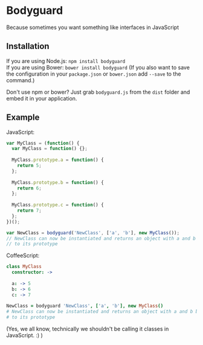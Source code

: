 Bodyguard
=========

Because sometimes you want something like interfaces in JavaScript

Installation
------------

If you are using Node.js: `npm install bodyguard`  
If you are using Bower: `bower install bodyguard`
(If you also want to save the configuration in your `package.json` or `bower.json` add `--save` to the command.)

Don't use npm or bower? Just grab `bodyguard.js` from the `dist` folder and embed it in your application.

Example
-------

JavaScript:
  
```javascript
var MyClass = (function() {
  var MyClass = function() {};
  
  MyClass.prototype.a = function() {
    return 5;
  };
  
  MyClass.prototype.b = function() {
    return 6;
  };
  
  MyClass.prototype.c = function() {
    return 7;
  };
})();

var NewClass = bodyguard('NewClass', ['a', 'b'], new MyClass());
// NewClass can now be instantiated and returns an object with a and b bound
// to its prototype
```


CoffeeScript:

```coffeescript
class MyClass
  constructor: ->
  
  a: -> 5
  b: -> 6
  c: -> 7
  
NewClass = bodyguard 'NewClass', ['a', 'b'], new MyClass()
# NewClass can now be instantiated and returns an object with a and b bound
# to its prototype
```

(Yes, we all know, technically we shouldn't be calling it classes in JavaScript. :) )
